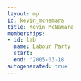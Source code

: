 ```yaml
---
layout: mp
id: kevin_mcnamara
title: Kevin McNamara
memberships:
- id: lab
  name: Labour Party
  start: 
  end: '2005-03-18'
autogenerated: true
---
```

